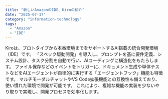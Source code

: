 ```yaml
---
title: "新しいAmazonのIDE、Kiroの紹介"
date: "2025-07-17"
category: "information-technology"
tags:
  - "Amazon"
  - "IDE"
---
```


Kiroは、プロトタイプから本番環境までをサポートするAI搭載の統合開発環境（IDE）です。 「スペック駆動開発」を導入し、プロンプトを基に要件定義、システム設計、タスク分割を自動で行い、AIコーディングに構造化をもたらします。 ファイル保存などのイベントをトリガーに、ドキュメント生成や単体テストなどをAIエージェントが自律的に実行する「エージェントフック」機能も特徴です。 マルチモーダルチャットやVS Code拡張機能との互換性も備えており、使い慣れた環境で開発が可能です。 これにより、複雑な機能の実装を少ないやり取りで実現し、開発プロセスを効率化します。
